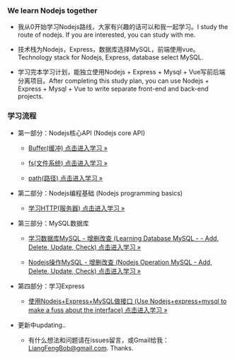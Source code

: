 ### We learn Nodejs together

- 我从0开始学习Nodejs路线，大家有兴趣的话可以和我一起学习。I study the route of nodejs. If you are interested, you can study with me.

- 技术栈为Nodejs，Express，数据库选择MySQL，前端使用vue。Technology stack for Nodejs, Express, database select MySQL.

- 学习完本学习计划，能独立使用Nodejs + Express + Mysql + Vue写前后端分离项目。After completing this study plan, you can use Nodejs + Express + Mysql + Vue to write separate front-end and back-end projects.


### 学习流程

 - 第一部分：Nodejs核心API (Nodejs core API)
     - [Buffer(缓冲) 点击进入学习 »](https://github.com/liangfengbo/learning-nodejs/tree/master/nodejs-api/buffer)
     
     - [fs(文件系统) 点击进入学习 »](https://github.com/liangfengbo/learning-nodejs/tree/master/nodejs-api/fs)
     
     - [path(路径) 点击进入学习 »](https://github.com/liangfengbo/learning-nodejs/tree/master/nodejs-api/path)
    

- 第二部分：Nodejs编程基础 (Nodejs programming basics)

    - [学习HTTP(服务器) 点击进入学习 »](https://github.com/liangfengbo/learning-nodejs/tree/master/nodejs-api/http)
    

- 第三部分：MySQL数据库
    - [学习数据库MySQL - 增删改查 (Learning Database MySQL -  - Add, Delete, Update, Check) 点击进入学习 »](https://github.com/liangfengbo/frontend/issues/20)
 
    - [ Nodejs操作MySQL - 增删改查 (Nodejs Operation MySQL - Add, Delete, Update, Check) 点击进入学习 »](https://github.com/liangfengbo/learning-nodejs/tree/master/nodejs-mysql)
    
- 第四部分：学习Express
    - [使用Nodejs+Express+MySQL做接口 (Use Nodejs+express+mysql to make a fuss about the interface) 点击进入学习 »](https://github.com/liangfengbo/learning-nodejs/tree/master/nodejs-express-mysql/server)
    

- 更新中updating..

    - 有什么想法和问题请在issues留言，或Gmail给我：LiangFengBob@gmail.com. Thanks.
    
